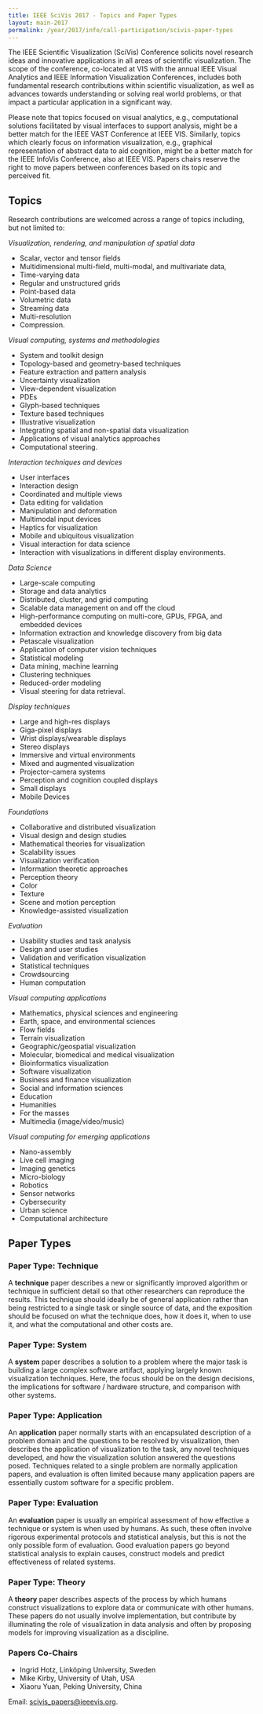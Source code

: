 ```yaml
---
title: IEEE SciVis 2017 - Topics and Paper Types
layout: main-2017
permalink: /year/2017/info/call-participation/scivis-paper-types
---
```


The IEEE Scientific Visualization (SciVis) Conference solicits novel
research ideas and innovative applications in all areas of scientific
visualization. The scope of the conference, co-located at VIS with the
annual IEEE Visual Analytics and IEEE Information Visualization
Conferences, includes both fundamental research contributions within
scientific visualization, as well as advances towards understanding or
solving real world problems, or that impact a particular application
in a significant way.

Please note that topics focused on visual analytics, e.g.,
computational solutions facilitated by visual interfaces to support
analysis, might be a better match for the IEEE VAST Conference at IEEE
VIS. Similarly, topics which clearly focus on information
visualization, e.g., graphical representation of abstract data to aid
cognition, might be a better match for the IEEE InfoVis Conference,
also at IEEE VIS. Papers chairs reserve the right to move papers
between conferences based on its topic and perceived fit.

## Topics

Research contributions are welcomed across a range of topics including, but not limited to:

*Visualization, rendering, and manipulation of spatial data*

* Scalar, vector and tensor fields 
* Multidimensional multi-field, multi-modal, and multivariate data, 
* Time-varying data
* Regular and unstructured grids
* Point-based data 
* Volumetric data
* Streaming data
* Multi-resolution
* Compression.

*Visual computing, systems and methodologies*

* System and toolkit design
* Topology-based and geometry-based techniques
* Feature extraction and pattern analysis
* Uncertainty visualization
* View-dependent visualization
* PDEs
* Glyph-based techniques
* Texture based techniques
* Illustrative visualization
* Integrating spatial and non-spatial data visualization 
* Applications of visual analytics approaches
* Computational steering.

*Interaction techniques and devices*

* User interfaces
* Interaction design
* Coordinated and multiple views
* Data editing for validation
* Manipulation and deformation
* Multimodal input devices
* Haptics for visualization
* Mobile and ubiquitous visualization
* Visual interaction for data science
* Interaction with visualizations in different display environments.

*Data Science*

* Large-scale computing
* Storage and data analytics
* Distributed, cluster, and grid computing
* Scalable data management on and off the cloud
* High-performance computing on multi-core, GPUs, FPGA, and embedded devices
* Information extraction and knowledge discovery from big data
* Petascale visualization 
* Application of computer vision techniques
* Statistical modeling
* Data mining, machine learning 
* Clustering techniques
* Reduced-order modeling
* Visual steering for data retrieval.

*Display techniques*

* Large and high-res displays
* Giga-pixel displays
* Wrist displays/wearable displays
* Stereo displays
* Immersive and virtual environments
* Mixed and augmented visualization
* Projector-camera systems
* Perception and cognition coupled displays
* Small displays
* Mobile Devices

*Foundations*

* Collaborative and distributed visualization
* Visual design and design studies
* Mathematical theories for visualization
* Scalability issues
* Visualization verification
* Information theoretic approaches
* Perception theory
* Color
* Texture
* Scene and motion perception
* Knowledge-assisted visualization

*Evaluation*

* Usability studies and task analysis
* Design and user studies
* Validation and verification visualization
* Statistical techniques
* Crowdsourcing
* Human computation

*Visual computing applications*

* Mathematics, physical sciences and engineering
* Earth, space, and environmental sciences
* Flow fields
* Terrain visualization
* Geographic/geospatial visualization
* Molecular, biomedical and medical visualization
* Bioinformatics visualization
* Software visualization
* Business and finance visualization
* Social and information sciences
* Education
* Humanities
* For the masses
* Multimedia (image/video/music)

*Visual computing for emerging applications*

* Nano-assembly
* Live cell imaging
* Imaging genetics
* Micro-biology
* Robotics
* Sensor networks
* Cybersecurity
* Urban science
* Computational architecture

## Paper Types

### Paper Type: Technique

A **technique** paper describes a new or significantly improved
algorithm or technique in sufficient detail so that other researchers
can reproduce the results. This technique should ideally be of general
application rather than being restricted to a single task or single
source of data, and the exposition should be focused on what the
technique does, how it does it, when to use it, and what the
computational and other costs are.

### Paper Type: System

A **system** paper describes a solution to a problem where the major
task is building a large complex software artifact, applying largely
known visualization techniques. Here, the focus should be on the
design decisions, the implications for software / hardware structure,
and comparison with other systems.

### Paper Type: Application

An **application** paper normally starts with an encapsulated
description of a problem domain and the questions to be resolved by
visualization, then describes the application of visualization to the
task, any novel techniques developed, and how the visualization
solution answered the questions posed. Techniques related to a single
problem are normally application papers, and evaluation is often
limited because many application papers are essentially custom
software for a specific problem.

### Paper Type: Evaluation 

An **evaluation** paper is usually an empirical assessment of how
effective a technique or system is when used by humans. As such, these
often involve rigorous experimental protocols and statistical
analysis, but this is not the only possible form of evaluation. Good
evaluation papers go beyond statistical analysis to explain causes,
construct models and predict effectiveness of related systems.

### Paper Type: Theory 

A **theory** paper describes aspects of the process by which humans construct visualizations to explore data or communicate with other humans. These papers do not usually involve implementation, but contribute by illuminating the role of visualization in data analysis and often by proposing models for improving visualization as a discipline.


### Papers Co-Chairs

* Ingrid Hotz, Linköping University, Sweden
* Mike Kirby, University of Utah, USA
* Xiaoru Yuan, Peking University, China

Email: [scivis_papers@ieeevis.org](mailto:scivis_papers@ieeevis.org).
